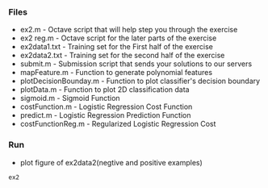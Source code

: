 ### Files

- ex2.m - Octave script that will help step you through the exercise
- ex2 reg.m - Octave script for the later parts of the exercise
- ex2data1.txt - Training set for the First half of the exercise
- ex2data2.txt - Training set for the second half of the exercise
- submit.m - Submission script that sends your solutions to our servers
- mapFeature.m - Function to generate polynomial features
- plotDecisionBounday.m - Function to plot classifier's decision boundary
- plotData.m - Function to plot 2D classification data
- sigmoid.m - Sigmoid Function
- costFunction.m - Logistic Regression Cost Function
- predict.m - Logistic Regression Prediction Function
- costFunctionReg.m - Regularized Logistic Regression Cost

### Run

- plot figure of ex2data2(negtive and positive examples)
```
ex2
```